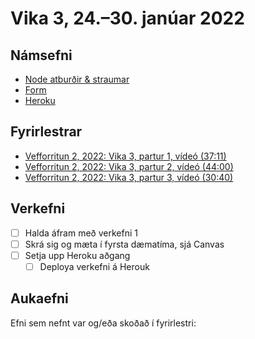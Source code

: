 # Vika 3, 24.–30. janúar 2022

## Námsefni

* [Node atburðir & straumar](../namsefni/06.events-streams/readme.md)
* [Form](../namsefni/07.form/readme.md)
* [Heroku](../namsefni/08.heroku/readme.md)

## Fyrirlestrar

* [Vefforritun 2, 2022: Vika 3, partur 1, vídeó (37:11)](https://youtu.be/rS7zgfk-BmU)
* [Vefforritun 2, 2022: Vika 3, partur 2, vídeó (44:00)](https://youtu.be/wDgwk70tiag)
* [Vefforritun 2, 2022: Vika 3, partur 3, vídeó (30:40)](https://youtu.be/rS7zgfk-BmU)

## Verkefni

* [ ] Halda áfram með verkefni 1
* [ ] Skrá sig og mæta í fyrsta dæmatíma, sjá Canvas
* [ ] Setja upp Heroku aðgang
  * [ ] Deploya verkefni á Herouk

## Aukaefni

Efni sem nefnt var og/eða skoðað í fyrirlestri:
